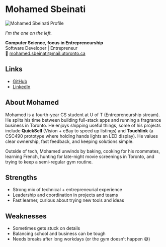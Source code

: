 # Mohamed Sbeinati  

![Mohamed Sbeinati Profile](temagamic_pic.jpeg)

*I'm the one on the left.*

**Computer Science, focus in Entrepreneurship**  
Software Developer | Entrepreneur  
📧 mohamed.sbeinati@mail.utoronto.ca  

## Links  
- [GitHub](https://github.com/MBZ-0)  
- [LinkedIn](https://www.linkedin.com/in/mohamed-sbeinati) 

## About Mohamed  

Mohamed is a fourth-year CS student at U of T (Entrepreneurship stream). He splits his time between building full-stack apps and running a fragrance business in Toronto. He enjoys shipping useful things, some of his projects include **QuickSell** (Vision + eBay to speed up listings) and **Touchlink** (a CSC490 prototype where holding hands lights an LED display). He values clear ownership, fast feedback, and keeping solutions simple.  

Outside of tech, Mohamed unwinds by baking, cooking for his roommates, learning French, hunting for late-night movie screenings in Toronto, and trying to keep a semi-regular gym routine.

## Strengths  
- Strong mix of technical + entrepreneurial experience  
- Leadership and coordination in projects and teams  
- Fast learner, curious about trying new tools and ideas  

## Weaknesses  
- Sometimes gets stuck on details  
- Balancing school and business can be tough  
- Needs breaks after long workdays (or the gym doesn’t happen 😅)  
